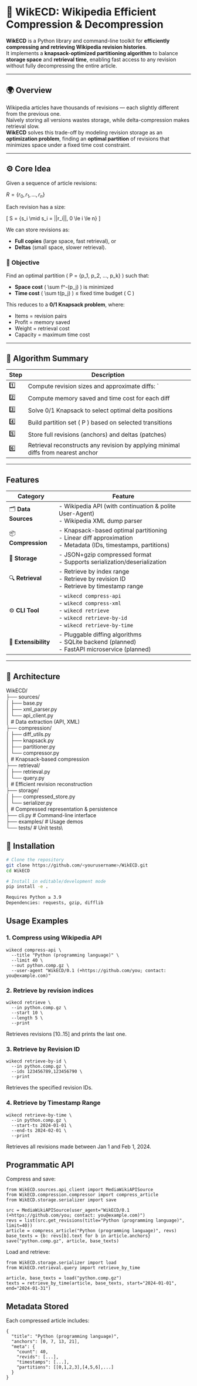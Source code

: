 # 🧠 WikECD: Wikipedia Efficient Compression & Decompression

**WikECD** is a Python library and command-line toolkit for **efficiently compressing and retrieving Wikipedia revision histories**.  
It implements a **knapsack-optimized partitioning algorithm** to balance **storage space** and **retrieval time**, enabling fast access to any revision without fully decompressing the entire article.

---

## 🌍 Overview

Wikipedia articles have thousands of revisions — each slightly different from the previous one.  
Naïvely storing all versions wastes storage, while delta-compression makes retrieval slow.  
**WikECD** solves this trade-off by modeling revision storage as an **optimization problem**, finding an **optimal partition** of revisions that minimizes space under a fixed time cost constraint.

---

## ⚙️ Core Idea

Given a sequence of article revisions:


$R = \{r_0, r_1, ..., r_n\}$


Each revision has a size:

\[
S = \{s_i \mid s_i = ||r_i||, 0 \le i \le n\}
\]

We can store revisions as:
- **Full copies** (large space, fast retrieval), or
- **Deltas** (small space, slower retrieval).

### 🎯 Objective
Find an optimal partition \( P = \{p_1, p_2, ..., p_k\} \) such that:

- **Space cost** \( \sum f^-(p_j) \) is minimized  
- **Time cost** \( \sum t(p_j) \) ≤ fixed time budget \( C \)

This reduces to a **0/1 Knapsack problem**, where:
- Items = revision pairs  
- Profit = memory saved  
- Weight = retrieval cost  
- Capacity = maximum time cost

---

## 🧮 Algorithm Summary

| Step | Description |
|------|--------------|
| 1️⃣ | Compute revision sizes and approximate diffs: `||dr_i|| ≈ 2|s_i - s_{i-1}|` |
| 2️⃣ | Compute memory saved and time cost for each diff |
| 3️⃣ | Solve 0/1 Knapsack to select optimal delta positions |
| 4️⃣ | Build partition set \( P \) based on selected transitions |
| 5️⃣ | Store full revisions (anchors) and deltas (patches) |
| 6️⃣ | Retrieval reconstructs any revision by applying minimal diffs from nearest anchor |

---

## Features

| Category | Feature |
|-----------|----------|
| 🗂️ **Data Sources** | - Wikipedia API (with continuation & polite User-Agent)<br>- Wikipedia XML dump parser |
| 📦 **Compression** | - Knapsack-based optimal partitioning<br>- Linear diff approximation<br>- Metadata (IDs, timestamps, partitions) |
| 💾 **Storage** | - JSON+gzip compressed format<br>- Supports serialization/deserialization |
| 🔍 **Retrieval** | - Retrieve by index range<br>- Retrieve by revision ID<br>- Retrieve by timestamp range |
| ⚙️ **CLI Tool** | - `wikecd compress-api`<br>- `wikecd compress-xml`<br>- `wikecd retrieve`<br>- `wikecd retrieve-by-id`<br>- `wikecd retrieve-by-time` |
| 🧠 **Extensibility** | - Pluggable diffing algorithms<br>- SQLite backend (planned)<br>- FastAPI microservice (planned) |

---

## 🧱 Architecture

WikECD/\
├── sources/\
│   ├── base.py\
│   ├── xml_parser.py\
│   └── api_client.py\
│       # Data extraction (API, XML)\
├── compression/\
│   ├── diff_utils.py\
│   ├── knapsack.py\
│   ├── partitioner.py\
│   └── compressor.py\
│       # Knapsack-based compression\
├── retrieval/\
│   ├── retrieval.py\
│   └── query.py\
│       # Efficient revision reconstruction\
├── storage/\
│   ├── compressed_store.py\
│   └── serializer.py\
│       # Compressed representation & persistence\
├── cli.py               # Command-line interface\
├── examples/            # Usage demos\
└── tests/               # Unit tests\

## 🚀 Installation

```bash
# Clone the repository
git clone https://github.com/<yourusername>/WikECD.git
cd WikECD

# Install in editable/development mode
pip install -e .

Requires Python ≥ 3.9
Dependencies: requests, gzip, difflib
```
## Usage Examples
### 1. Compress using Wikipedia API
```
wikecd compress-api \
  --title "Python (programming language)" \
  --limit 40 \
  --out python.comp.gz \
  --user-agent "WikECD/0.1 (+https://github.com/you; contact: you@example.com)"
```
### 2. Retrieve by revision indices
```
wikecd retrieve \
  --in python.comp.gz \
  --start 10 \
  --length 5 \
  --print
```
Retrieves revisions [10..15] and prints the last one.

### 3. Retrieve by Revision ID
```
wikecd retrieve-by-id \
  --in python.comp.gz \
  --ids 123456789,123456790 \
  --print
```

Retrieves the specified revision IDs.

### 4. Retrieve by Timestamp Range
```
wikecd retrieve-by-time \
  --in python.comp.gz \
  --start-ts 2024-01-01 \
  --end-ts 2024-02-01 \
  --print
```

Retrieves all revisions made between Jan 1 and Feb 1, 2024.

## Programmatic API

Compress and save:
```
from WikECD.sources.api_client import MediaWikiAPISource
from WikECD.compression.compressor import compress_article
from WikECD.storage.serializer import save

src = MediaWikiAPISource(user_agent="WikECD/0.1 (+https://github.com/you; contact: you@example.com)")
revs = list(src.get_revisions(title="Python (programming language)", limit=40))
article = compress_article("Python (programming language)", revs)
base_texts = {b: revs[b].text for b in article.anchors}
save("python.comp.gz", article, base_texts)
```

Load and retrieve:
```
from WikECD.storage.serializer import load
from WikECD.retrieval.query import retrieve_by_time

article, base_texts = load("python.comp.gz")
texts = retrieve_by_time(article, base_texts, start="2024-01-01", end="2024-01-31")
```
## Metadata Stored

Each compressed article includes:
```
{
  "title": "Python (programming language)",
  "anchors": [0, 7, 13, 21],
  "meta": {
    "count": 40,
    "revids": [...],
    "timestamps": [...],
    "partitions": [[0,1,2,3],[4,5,6],...]
  }
}
```
